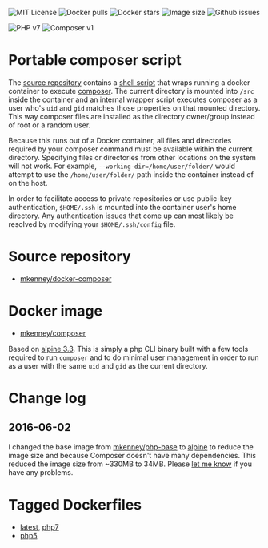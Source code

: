 ![MIT License](https://img.shields.io/github/license/mkenney/docker-composer.svg) ![Docker pulls](https://img.shields.io/docker/pulls/mkenney/composer.svg) ![Docker stars](https://img.shields.io/docker/stars/mkenney/composer.svg) ![Image size](https://img.shields.io/badge/image+size-34MB-blue.svg) ![Github issues](https://img.shields.io/github/issues-raw/mkenney/docker-composer.svg)

![PHP v7](https://img.shields.io/badge/PHP-v7.0.6-8892bf.svg) ![Composer v1](https://img.shields.io/badge/composer-v1.1.1-orange.svg)

# Portable composer script

The [source repository](https://github.com/mkenney/docker-composer) contains a [shell script](https://github.com/mkenney/docker-composer/blob/master/bin/composer) that wraps running a docker container to execute [composer](https://getcomposer.org/). The current directory is mounted into `/src` inside the container and an internal wrapper script executes composer as a user who's `uid` and `gid` matches those properties on that mounted directory. This way composer files are installed as the directory owner/group instead of root or a random user.

Because this runs out of a Docker container, all files and directories required by your composer command must be available within the current directory. Specifying files or directories from other locations on the system will not work. For example, `--working-dir=/home/user/folder/` would attempt to use the `/home/user/folder/` path inside the container instead of on the host.

In order to facilitate access to private repositories or use public-key authentication, `$HOME/.ssh` is mounted into the container user's home directory. Any authentication issues that come up can most likely be resolved by modifying your `$HOME/.ssh/config` file.

# Source repository

* [mkenney/docker-composer](https://github.com/mkenney/docker-composer)

# Docker image

* [mkenney/composer](https://hub.docker.com/r/mkenney/composer/)

Based on [alpine 3.3](https://hub.docker.com/_/alpine/). This is simply a php CLI binary built with a few tools required to run `composer` and to do minimal user management in order to run as a user with the same `uid` and `gid` as the current directory.

# Change log

## 2016-06-02

I changed the base image from [mkenney/php-base](https://hub.docker.com/r/mkenney/php-base/) to [alpine](https://hub.docker.com/_/alpine/) to reduce the image size and because Composer doesn't have many dependencies. This reduced the image size from ~330MB to 34MB. Please [let me know](https://github.com/mkenney/docker-composer/issues) if you have any problems.

# Tagged Dockerfiles

* [latest](https://github.com/mkenney/docker-composer/blob/master/Dockerfile), [php7](https://github.com/mkenney/docker-composer/blob/master/Dockerfile)
* [php5](https://github.com/mkenney/docker-composer/blob/php5/Dockerfile)
